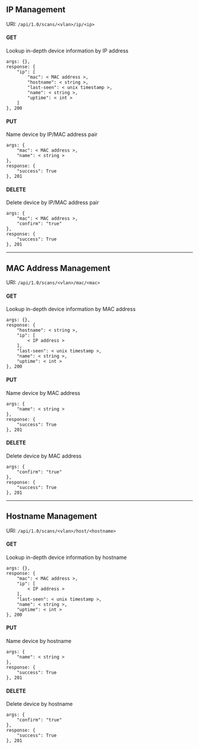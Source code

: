 ## IP Management

URI: `/api/1.0/scans/<vlan>/ip/<ip>`

#### GET
Lookup in-depth device information by IP address
```
args: {},
response: {
    "ip": [
        "mac": < MAC address >,
        "hostname": < string >,
        "last-seen": < unix timestamp >,
        "name": < string >,
        "uptime": < int >
    ]
}, 200
```
#### PUT
Name device by IP/MAC address pair
```
args: {
    "mac": < MAC address >,
    "name": < string >
},
response: {
    "success": True
}, 201
```
#### DELETE
Delete device by IP/MAC address pair
```
args: {
    "mac": < MAC address >,
    "confirm": "true"
},
response: {
    "success": True
}, 201
```

---

## MAC Address Management

URI: `/api/1.0/scans/<vlan>/mac/<mac>`

#### GET
Lookup in-depth device information by MAC address
```
args: {},
response: {
    "hostname": < string >,
    "ip": [
        < IP address >
    ],
    "last-seen": < unix timestamp >,
    "name": < string >,
    "uptime": < int >
}, 200
```
#### PUT
Name device by MAC address
```
args: {
    "name": < string >
},
response: {
    "success": True
}, 201
```
#### DELETE
Delete device by MAC address
```
args: {
    "confirm": "true"
},
response: {
    "success": True
}, 201
```

---

## Hostname Management

URI: `/api/1.0/scans/<vlan>/host/<hostname>`

#### GET
Lookup in-depth device information by hostname
```
args: {},
response: {
    "mac": < MAC address >,
    "ip": [
        < IP address >
    ],
    "last-seen": < unix timestamp >,
    "name": < string >,
    "uptime": < int >
}, 200
```
#### PUT
Name device by hostname
```
args: {
    "name": < string >
},
response: {
    "success": True
}, 201
```
#### DELETE
Delete device by hostname
```
args: {
    "confirm": "true"
},
response: {
    "success": True
}, 201
```
